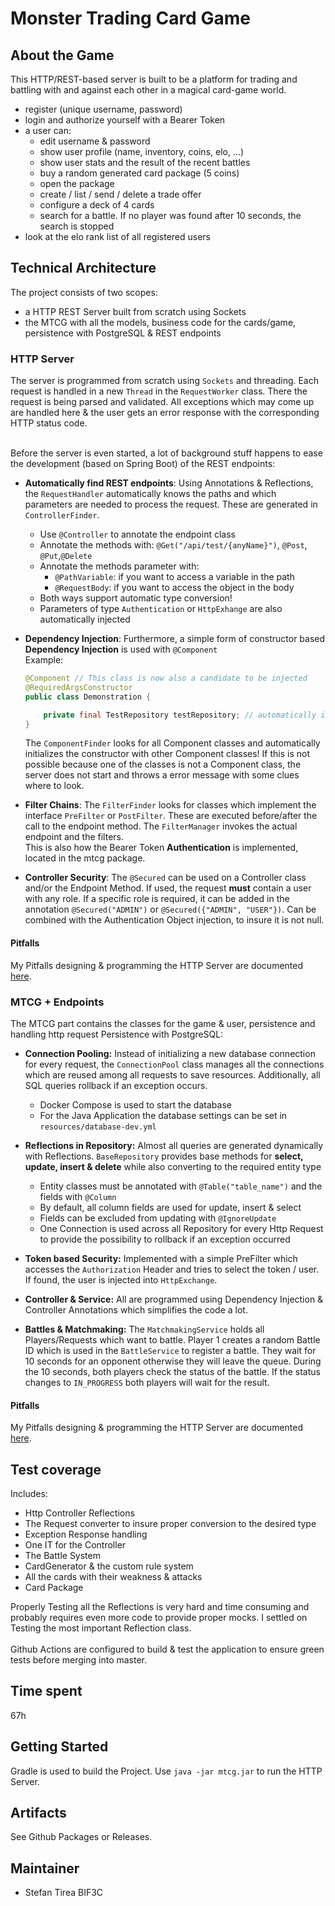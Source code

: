 # Monster Trading Card Game

## About the Game

This HTTP/REST-based server is built to be a platform for trading and battling with
and against each other in a magical card-game world.
* register (unique username, password)
* login and authorize yourself with a Bearer Token
* a user can:
  * edit username & password
  * show user profile (name, inventory, coins, elo, ...)
  * show user stats and the result of the recent battles
  * buy a random generated card package (5 coins)
  * open the package
  * create / list / send / delete a trade offer
  * configure a deck of 4 cards
  * search for a battle. If no player was found after 10 seconds, the search is stopped
* look at the elo rank list of all registered users

## Technical Architecture

The project consists of two scopes:
* a HTTP REST Server built from scratch using Sockets
* the MTCG with all the models, business code for the cards/game, persistence with PostgreSQL & REST endpoints

### HTTP Server

The server is programmed from scratch using `Sockets` and threading.
Each request is handled in a new `Thread` in the `RequestWorker` class. There the request is being
parsed and validated. All exceptions which may come up are handled here & the user gets an error response
with the corresponding HTTP status code. <br><br>

Before the server is even started, a lot of background stuff happens to ease the development (based on Spring Boot) of the REST endpoints:
* **Automatically find REST endpoints**: Using Annotations & Reflections, the `RequestHandler` automatically knows the paths and which parameters are needed
to process the request. These are generated in `ControllerFinder`.
  * Use `@Controller` to annotate the endpoint class
  * Annotate the methods with: `@Get("/api/test/{anyName}")`, `@Post`, `@Put`,`@Delete`
  * Annotate the methods parameter with:
    * `@PathVariable`: if you want to access a variable in the path
    * `@RequestBody`: if you want to access the object in the body
  * Both ways support automatic type conversion!
  * Parameters of type `Authentication` or `HttpExhange` are also automatically injected


* **Dependency Injection**: Furthermore, a simple form of constructor based **Dependency Injection** is used with `@Component`<br>
Example:
  ```java
  @Component // This class is now also a candidate to be injected
  @RequiredArgsConstructor
  public class Demonstration {
  
      private final TestRepository testRepository; // automatically injected
  }
  ```
  The `ComponentFinder` looks for all Component classes and automatically initializes the constructor with other Component classes!
  If this is not possible because one of the classes is not a Component class, the server does not start and throws a error
  message with some clues where to look.


* **Filter Chains**: The `FilterFinder` looks for classes which implement the interface `PreFilter` or `PostFilter`.
  These are executed before/after the call to the endpoint method. The `FilterManager` invokes the actual endpoint and the filters. <br>
  This is also how the Bearer Token **Authentication** is implemented, located in the mtcg package.


* **Controller Security**: The `@Secured` can be used on a Controller class and/or the Endpoint Method.
  If used, the request **must** contain a user with any role. If a specific role is required,
  it can be added in the annotation `@Secured("ADMIN")` or `@Secured({"ADMIN", "USER"})`. Can be combined
  with the Authentication Object injection, to insure it is not null.
  
#### Pitfalls

My Pitfalls designing & programming the HTTP Server are documented
[here](https://github.com/StefanTirea/SWE1-MTCG/wiki/Http-Server).

### MTCG + Endpoints

The MTCG part contains the classes for the game & user, persistence and handling http request
Persistence with PostgreSQL:
* **Connection Pooling:** Instead of initializing a new database connection for every request, the `ConnectionPool` class
  manages all the connections which are reused among all requests to save resources.
  Additionally, all SQL queries rollback if an exception occurs.
    * Docker Compose is used to start the database
    * For the Java Application the database settings can be set in `resources/database-dev.yml`
  
* **Reflections in Repository:** Almost all queries are generated dynamically with Reflections.
  `BaseRepository` provides base methods for **select, update, insert & delete** while also converting to the required entity type
    * Entity classes must be annotated with `@Table("table_name")` and the fields with `@Column`
    * By default, all column fields are used for update, insert & select
    * Fields can be excluded from updating with `@IgnoreUpdate`
    * One Connection is used across all Repository for every Http Request to provide the possibility to rollback
      if an exception occurred

* **Token based Security:** Implemented with a simple PreFilter which accesses the `Authorization` Header
  and tries to select the token / user. If found, the user is injected into `HttpExchange`.
  
* **Controller & Service:** All are programmed using Dependency Injection & Controller Annotations which simplifies the code a lot.

* **Battles & Matchmaking:** The `MatchmakingService` holds all Players/Requests which want to battle.
  Player 1 creates a random Battle ID which is used in the `BattleService` to register a battle.
  They wait for 10 seconds for an opponent otherwise they will leave the queue.
  During the 10 seconds, both players check the status of the battle. If the status changes to `IN_PROGRESS` both players will wait for the result.


#### Pitfalls

My Pitfalls designing & programming the HTTP Server are documented
[here](https://github.com/StefanTirea/SWE1-MTCG/wiki/MTCG-Endpoints-&-Persistence).

## Test coverage

Includes:
* Http Controller Reflections
* The Request converter to insure proper conversion to the desired type
* Exception Response handling
* One IT for the Controller
* The Battle System
* CardGenerator & the custom rule system
* All the cards with their weakness & attacks
* Card Package

Properly Testing all the Reflections is very hard and time consuming
and probably requires even more code to provide proper mocks.
I settled on Testing the most important Reflection class.
<br><br>
Github Actions are configured to build & test the application to ensure green tests before merging into master.

## Time spent

67h

## Getting Started

Gradle is used to build the Project.
Use `java -jar mtcg.jar` to run the HTTP Server.

## Artifacts

See Github Packages or Releases.

## Maintainer

* Stefan Tirea BIF3C
